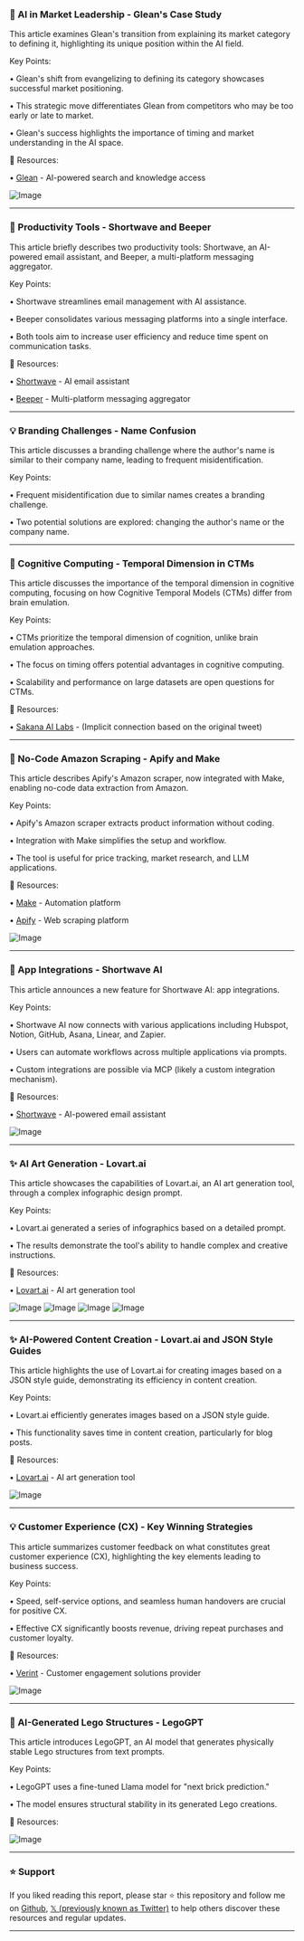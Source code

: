 ### 🤖 AI in Market Leadership - Glean's Case Study

This article examines Glean's transition from explaining its market category to defining it, highlighting its unique position within the AI field.

Key Points:

• Glean's shift from evangelizing to defining its category showcases successful market positioning.


• This strategic move differentiates Glean from competitors who may be too early or late to market.


•  Glean's success highlights the importance of timing and market understanding in the AI space.


🔗 Resources:

• [Glean](https://x.com/glean) - AI-powered search and knowledge access


![Image](https://pbs.twimg.com/media/GrFPqAGW4AApzG7?format=jpg&name=small)


---

### 🚀 Productivity Tools - Shortwave and Beeper

This article briefly describes two productivity tools: Shortwave, an AI-powered email assistant, and Beeper, a multi-platform messaging aggregator.

Key Points:

• Shortwave streamlines email management with AI assistance.


• Beeper consolidates various messaging platforms into a single interface.


• Both tools aim to increase user efficiency and reduce time spent on communication tasks.


🔗 Resources:

• [Shortwave](https://x.com/Shortwave) - AI email assistant


• [Beeper](https://x.com/beeper) - Multi-platform messaging aggregator


---

### 💡 Branding Challenges - Name Confusion

This article discusses a branding challenge where the author's name is similar to their company name, leading to frequent misidentification.

Key Points:

• Frequent misidentification due to similar names creates a branding challenge.


•  Two potential solutions are explored: changing the author's name or the company name.



---

### 🤖 Cognitive Computing - Temporal Dimension in CTMs

This article discusses the importance of the temporal dimension in cognitive computing, focusing on how Cognitive Temporal Models (CTMs) differ from brain emulation.

Key Points:

• CTMs prioritize the temporal dimension of cognition, unlike brain emulation approaches.


• The focus on timing offers potential advantages in cognitive computing.


• Scalability and performance on large datasets are open questions for CTMs.


🔗 Resources:

• [Sakana AI Labs](https://x.com/SakanaAILabs) -  (Implicit connection based on the original tweet)


---

### 🚀 No-Code Amazon Scraping - Apify and Make

This article describes Apify's Amazon scraper, now integrated with Make, enabling no-code data extraction from Amazon.

Key Points:

• Apify's Amazon scraper extracts product information without coding.


• Integration with Make simplifies the setup and workflow.


• The tool is useful for price tracking, market research, and LLM applications.


🔗 Resources:

• [Make](https://x.com/make_hq) - Automation platform


• [Apify](https://x.com/apify) - Web scraping platform


![Image](https://pbs.twimg.com/media/GrAsnxRW8AAwulk?format=jpg&name=small)

---

### 🚀 App Integrations - Shortwave AI

This article announces a new feature for Shortwave AI: app integrations.

Key Points:

• Shortwave AI now connects with various applications including Hubspot, Notion, GitHub, Asana, Linear, and Zapier.


• Users can automate workflows across multiple applications via prompts.


• Custom integrations are possible via MCP (likely a custom integration mechanism).



🔗 Resources:

• [Shortwave](https://x.com/Shortwave) - AI-powered email assistant


![Image](https://pbs.twimg.com/media/GrBJDOOW4AAMUEU?format=jpg&name=small)

---

### ✨ AI Art Generation - Lovart.ai

This article showcases the capabilities of Lovart.ai, an AI art generation tool, through a complex infographic design prompt.

Key Points:

• Lovart.ai generated a series of infographics based on a detailed prompt.


• The results demonstrate the tool's ability to handle complex and creative instructions.



🔗 Resources:

• [Lovart.ai](https://x.com/lovart_ai) - AI art generation tool


![Image](https://pbs.twimg.com/media/GrA9ko2XAAE4NT0?format=jpg&name=small)
![Image](https://pbs.twimg.com/media/GrA9kg0aAAA3cjH?format=jpg&name=small)
![Image](https://pbs.twimg.com/media/GrA9koGaAAEMQt-?format=jpg&name=small)
![Image](https://pbs.twimg.com/media/GrA9kg8aAAAjMcQ?format=jpg&name=small)

---

### ✨ AI-Powered Content Creation - Lovart.ai and JSON Style Guides

This article highlights the use of Lovart.ai for creating images based on a JSON style guide, demonstrating its efficiency in content creation.

Key Points:

• Lovart.ai efficiently generates images based on a JSON style guide.


•  This functionality saves time in content creation, particularly for blog posts.


🔗 Resources:

• [Lovart.ai](https://x.com/lovart_ai) - AI art generation tool


![Image](https://pbs.twimg.com/amplify_video_thumb/1923105281963155457/img/PCBMgSapzfHLymks.jpg)

---

### 💡 Customer Experience (CX) - Key Winning Strategies

This article summarizes customer feedback on what constitutes great customer experience (CX), highlighting the key elements leading to business success.

Key Points:

• Speed, self-service options, and seamless human handovers are crucial for positive CX.


• Effective CX significantly boosts revenue, driving repeat purchases and customer loyalty.



🔗 Resources:

• [Verint](https://x.com/Verint) - Customer engagement solutions provider


![Image](https://pbs.twimg.com/media/GrAR9QeWoAA5pCa?format=jpg&name=small)

---

### 🤖 AI-Generated Lego Structures - LegoGPT

This article introduces LegoGPT, an AI model that generates physically stable Lego structures from text prompts.

Key Points:

• LegoGPT uses a fine-tuned Llama model for "next brick prediction."


• The model ensures structural stability in its generated Lego creations.


🔗 Resources:


![Image](https://pbs.twimg.com/amplify_video_thumb/1923052998457950215/img/CJPTG9e_JswOxUm6.jpg)


---

### ⭐️ Support

If you liked reading this report, please star ⭐️ this repository and follow me on [Github](https://github.com/Drix10), [𝕏 (previously known as Twitter)](https://x.com/DRIX_10_) to help others discover these resources and regular updates.

---